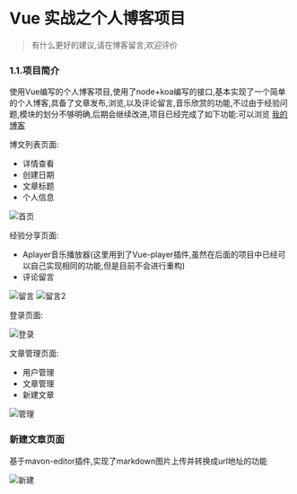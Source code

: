 # Vue 实战之个人博客项目

> 有什么更好的建议,请在博客留言,欢迎评价

### 1.1.项目简介

使用Vue编写的个人博客项目,使用了node+koa编写的接口,基本实现了一个简单的个人博客,具备了文章发布,浏览,以及评论留言,音乐欣赏的功能,不过由于经验问题,模块的划分不够明确,后期会继续改进,项目已经完成了如下功能:可以浏览 [我的博客](http://www.childqjj.com/)

博文列表页面:

- 详情查看
- 创建日期
- 文章标题
- 个人信息
        
![首页](https://child-qjj.github.io/ImgStorage/markdownImages/index.png)

经验分享页面:

- Aplayer音乐播放器(这里用到了Vue-player插件,虽然在后面的项目中已经可以自己实现相同的功能,但是目前不会进行重构)
- 评论留言

![留言](https://child-qjj.github.io/ImgStorage/markdownImages/share.png)
![留言2](https://child-qjj.github.io/ImgStorage/markdownImages/share2.png)

登录页面:

![登录](https://child-qjj.github.io/ImgStorage/markdownImages/login.png)

文章管理页面:

- 用户管理
- 文章管理
- 新建文章

![管理](https://child-qjj.github.io/ImgStorage/markdownImages/manage.png)

### 新建文章页面

基于mavon-editor插件,实现了markdown图片上传并转换成url地址的功能

![新建](https://child-qjj.github.io/ImgStorage/markdownImages/new.png)



